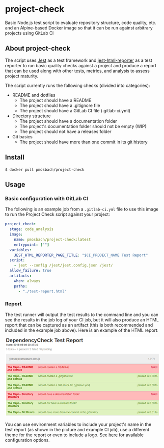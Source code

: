 # project-check

Basic Node.js test script to evaluate repository structure, code quality, etc. and an Alpine-based
Docker image so that it can be run against arbitrary projects using GitLab CI

## About project-check

The script uses [Jest](https://jestjs.io/) as a test framework and
[jest-html-reporter](https://github.com/Hargne/jest-html-reporter) as a test reporter to run
basic quality checks against a project and produce a report that can be used along with other
tests, metrics, and analysis to assess project maturity.

The script currently runs the following checks (divided into categories):

* README and dotfiles
  * The project should have a README
  * The project should have a .gitignore file
  * The project should have a GitLab CI file (.gitlab-ci.yml)
* Directory structure
  * The project should have a documentation folder
  * The project's documentation folder should not be empty (WIP)
  * The project should not have a releases folder
* Git basics
  * The project should have more than one commit in its git history

## Install

`$ docker pull pmosbach/project-check`

## Usage

### Basic configuration with GitLab CI

The following is an example job from a `.gitlab-ci.yml` file to use this image to run the Project
Check script against your project:

```yml
project_check:
  stage: code_analysis
  image:
    name: pmosbach/project-check:latest
    entrypoint: [""]
  variables:
    JEST_HTML_REPORTER_PAGE_TITLE: "$CI_PROJECT_NAME Test Report"
  script:
    - jest --config /jest/jest.config.json /jest/
  allow_failure: true
  artifacts:
    when: always
    paths:
      - "./test-report.html"
```

### Report

The test runner will output the test results to the command line and you can see the results in the
job log of your CI job, but it will also produce an HTML report that can be captured as an artifact
(this is both recommended and included in the example job above). Here is an example of the
HTML report:

![sample HTML report](docs/report_example.PNG)

You can use environment variables to include your project's name in the test report (as shown in
the picture and example CI job), use a different theme for the report or even to include a logo.
See [here](https://github.com/Hargne/jest-html-reporter/wiki/configuration) for available
configuration options.